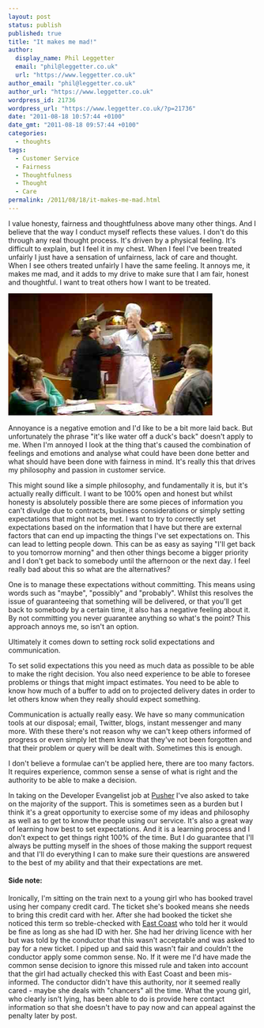```yaml
---
layout: post
status: publish
published: true
title: "It makes me mad!"
author:
  display_name: Phil Leggetter
  email: "phil@leggetter.co.uk"
  url: "https://www.leggetter.co.uk"
author_email: "phil@leggetter.co.uk"
author_url: "https://www.leggetter.co.uk"
wordpress_id: 21736
wordpress_url: "https://www.leggetter.co.uk/?p=21736"
date: "2011-08-18 10:57:44 +0100"
date_gmt: "2011-08-18 09:57:44 +0100"
categories:
  - thoughts
tags:
  - Customer Service
  - Fairness
  - Thoughtfulness
  - Thought
  - Care
permalink: /2011/08/18/it-makes-me-mad.html
---
```


<p>I value honesty, fairness and thoughtfulness above many other things. And I believe that the way I conduct myself reflects these values. I don't do this through any real thought process. It's driven by a physical feeling. It's difficult to explain, but I feel it in my chest. When I feel I've been treated unfairly I just have a sensation of unfairness, lack of care and thought. When I see others treated unfairly I have the same feeling. It annoys me, it makes me mad, and it adds to my drive to make sure that I am fair, honest and thoughtful. I want to treat others how I want to be treated.</p>

<p><img class="size-full wp-image-21743 " title="It makes me mad!" src="/wp-content/uploads/2011/08/Screen-shot-2011-08-18-at-12.17.01.png" alt="It makes me mad!" width="413" height="247" /></p>

<p>Annoyance is a negative emotion and I'd like to be a bit more laid back. But unfortunately the phrase "it's like water off a duck's back" doesn't apply to me. When I'm annoyed I look at the thing that's caused the combination of feelings and emotions and analyse what could have been done better and what should have been done with fairness in mind. It's really this that drives my philosophy and passion in customer service.</p>
<p>This might sound like a simple philosophy, and fundamentally it is, but it's actually really difficult. I want to be 100% open and honest but whilst honesty is absolutely possible there are some pieces of information you can't divulge due to contracts, business considerations or simply setting expectations that might not be met. I want to try to correctly set expectations based on the information that I have but there are external factors that can end up impacting the things I've set expectations on. This can lead to letting people down. This can be as easy as saying "I'll get back to you tomorrow morning" and then other things become a bigger priority and I don't get back to somebody until the afternoon or the next day. I feel really bad about this so what are the alternatives?</p>
<p>One is to manage these expectations without committing. This means using words such as "maybe", "possibly" and "probably". Whilst this resolves the issue of guaranteeing that something will be delivered, or that you'll get back to somebody by a certain time, it also has a negative feeling about it. By not committing you never guarantee anything so what's the point? This approach annoys me, so isn't an option.</p>
<p>Ultimately it comes down to setting rock solid expectations and communication.</p>
<p>To set solid expectations this you need as much data as possible to be able to make the right decision. You also need experience to be able to foresee problems or things that might impact estimates. You need to be able to know how much of a buffer to add on to projected delivery dates in order to let others know when they really should expect something.</p>
<p>Communication is actually really easy. We have so many communication tools at our disposal; email, Twitter, blogs, instant messenger and many more. With these there's not reason why we can't keep others informed of progress or even simply let them know that they've not been forgotten and that their problem or query will be dealt with. Sometimes this is enough.</p>
<p>I don't believe a formulae can't be applied here, there are too many factors. It requires experience, common sense a sense of what is right and the authority to be able to make a decision.</p>
<p>In taking on the Developer Evangelist job at <a href="http://pusher.com">Pusher</a> I've also asked to take on the majority of the support. This is sometimes seen as a burden but I think it's a great opportunity to exercise some of my ideas and philosophy as well as to get to know the people using our service. It's also a great way of learning how best to set expectations. And it is a learning process and I don't expect to get things right 100% of the time. But I do guarantee that I'll always be putting myself in the shoes of those making the support request and that I'll do everything I can to make sure their questions are answered to the best of my ability and that their expectations are met.</p>
<h4>Side note:</h4>
<p>Ironically, I'm sitting on the train next to a young girl who has booked travel using her company credit card. The ticket she's booked means she needs to bring this credit card with her. After she had booked the ticket she noticed this term so treble-checked with <a href="http://www.eastcoast.co.uk">East Coast</a> who told her it would be fine as long as she had ID with her. She had her driving licence with her but was told by the conductor that this wasn't acceptable and was asked to pay for a new ticket. I piped up and said this wasn't fair and couldn't the conductor apply some common sense. No. If it were me I'd have made the common sense decision to ignore this missed rule and taken into account that the girl had actually checked this with East Coast and been mis-informed. The conductor didn't have this authority, nor it seemed really cared - maybe she deals with "chancers" all the time. What the young girl, who clearly isn't lying, has been able to do is provide here contact information so that she doesn't have to pay now and can appeal against the penalty later by post.</p>
